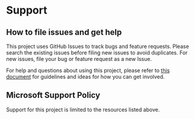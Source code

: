 # Support

## How to file issues and get help  

This project uses GitHub Issues to track bugs and feature requests. Please search the existing 
issues before filing new issues to avoid duplicates.  For new issues, file your bug or 
feature request as a new Issue.

For help and questions about using this project, please refer to [this document](CONTRIBUTING.md) for
guidelines and ideas for how you can get involved.

## Microsoft Support Policy  

Support for this project is limited to the resources listed above.
